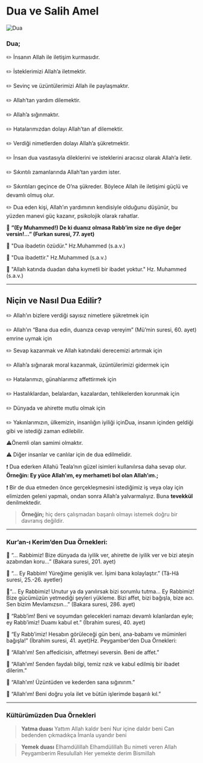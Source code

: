 [//]: # (# Allah&#40;cc&#41; İle İrtibat: Dua)
# Dua ve Salih Amel

![Dua](resource:assets/images/praying_3858880.png)

### **Dua;**

✏️ İnsanın Allah ile iletişim kurmasıdır.

✏️ İsteklerimizi Allah’a iletmektir.

✏️ Sevinç ve üzüntülerimizi Allah ile paylaşmaktır.

✏️ Allah’tan yardım dilemektir.

✏️ Allah’a sığınmaktır.

✏️ Hatalarımızdan dolayı Allah’tan af dilemektir.

✏️ Verdiği nimetlerden dolayı Allah’a şükretmektir.

✏️ İnsan dua vasıtasıyla dileklerini ve isteklerini aracısız olarak Allah’a iletir. 

✏️ Sıkıntılı zamanlarında Allah’tan yardım ister. 

✏️ Sıkıntıları geçince de O’na şükreder. Böylece Allah ile iletişimi güçlü ve devamlı olmuş olur. 

✏️ Dua eden kişi, Allah’ın yardımının kendisiyle olduğunu düşünür, bu yüzden manevi güç kazanır,
psikolojik olarak rahatlar.

📌 **”(Ey Muhammed!) De ki duanız olmasa Rabb’im size ne diye değer versin!…” (Furkan suresi, 77. ayet)**

📌 "Dua ibadetin özüdür." Hz.Muhammed (s.a.v.)

📌 "Dua ibadettir." Hz.Muhammed (s.a.v.)

📌 "Allah katında duadan daha kıymetli bir ibadet yoktur." Hz. Muhammed (s.a.v.)

---

## Niçin ve Nasıl Dua Edilir?

✏️ Allah’ın bizlere verdiği sayısız nimetlere şükretmek için

✏️ Allah’ın “Bana dua edin, duanıza cevap vereyim” (Mü’min suresi, 60. ayet) emrine uymak için

✏️ Sevap kazanmak ve Allah katındaki derecemizi artırmak için

✏️ Allah’a sığınarak moral kazanmak, üzüntülerimizi gidermek için

✏️ Hatalarımızı, günahlarımız affettirmek için

✏️ Hastalıklardan, belalardan, kazalardan, tehlikelerden korunmak için

✏️ Dünyada ve ahirette mutlu olmak için

✏️ Yakınlarımızın, ülkemizin, insanlığın iyiliği içinDua, insanın içinden geldiği gibi ve istediği zaman edilebilir. 

⚠️️Önemli olan samimi olmaktır. 

⚠️ Diğer insanlar ve canlılar için de dua edilmelidir. 

❗️ Dua ederken Allahü Teala’nın güzel isimleri kullanılırsa daha sevap olur. **Örneğin: Ey yüce Allah’ım, ey merhameti bol olan Allah’ım.;**

❗️ Bir de dua etmeden önce gerçekleşmesini istediğimiz iş veya olay için elimizden geleni yapmalı, ondan sonra Allah’a yalvarmalıyız. Buna **tevekkül** denilmektedir.

> **Örneğin;** hiç ders çalışmadan başarılı olmayı istemek doğru bir davranış değildir.

---

### Kur’an-ı Kerim’den Dua Örnekleri:

📌 “… Rabbimiz! Bize dünyada da iyilik ver, ahirette de iyilik ver ve bizi ateşin azabından koru…” (Bakara suresi, 201. ayet)

📌 “… Ey Rabbim! Yüreğime genişlik ver. İşimi bana kolaylaştır.” (Tâ-Hâ suresi, 25.-26. ayetler)

📌“… Ey Rabbimiz! Unutur ya da yanılırsak bizi sorumlu tutma… Ey Rabbimiz! Bize gücümüzün yetmediği şeyleri yükleme. Bizi affet, bizi bağışla, bize acı. Sen bizim Mevlamızsın…” (Bakara suresi, 286. ayet)

📌 “Rabb’im! Beni ve soyumdan gelecekleri namazı devamlı kılanlardan eyle; ey Rabb’imiz! Duamı kabul et.” (İbrahim suresi, 40. ayet)

📌 “Ey Rabb’imiz! Hesabın görüleceği gün beni, ana-babamı ve müminleri bağışla!” (İbrahim suresi, 41. ayet)Hz. Peygamber’den Dua Örnekleri:

📌 “Allah’ım! Sen affedicisin, affetmeyi seversin. Beni de affet.”

📌 “Allah’ım! Senden faydalı bilgi, temiz rızık ve kabul edilmiş bir ibadet dilerim.”

📌 “Allah’ım! Üzüntüden ve kederden sana sığınırım.”

📌 “Allah’ım! Beni doğru yola ilet ve bütün işlerimde başarılı kıl.”

---
  
### Kültürümüzden Dua Örnekleri 
  
> **Yatma duası**
Yattım Allah kaldır beni
Nur içine daldır beni
Can bedenden çıkmadıkça
İmanla uyandır beni
  
> **Yemek duası**
Elhamdülillah Elhamdülillah
Bu nimeti veren Allah
Peygamberim Resulullah
Her yemekte derim Bismillah
